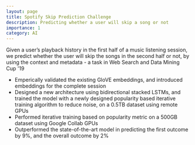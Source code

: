 ```yaml
---
layout: page
title: Spotify Skip Prediction Challenge
description: Predicting whether a user will skip a song or not
importance: 1
category: AI
---
```


Given a user’s playback history in the first half of a music listening session, we predict whether the user will skip the songs in the second half or not, by using the context and metadata - a task in Web Search and Data Mining Cup '19

- Emperically validated the existing GloVE embeddings, and introduced embeddings for the complete session
- Designed a new architecture using bidirectional stacked LSTMs, and trained the model with a newly designed popularity based iterative training algorithm to reduce noise, on a 0.5TB dataset using remote GPUs
- Performed iterative training based on popularity metric on a 500GB dataset using Google Collab GPUs
- Outperformed the state-of-the-art model in predicting the first outcome by 9\%, and the overall outcome by 2\%


